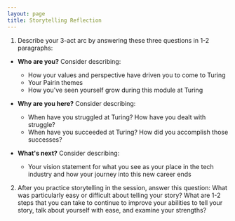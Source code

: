 ```yaml
---
layout: page
title: Storytelling Reflection
---
```


1. Describe your 3-act arc by answering these three questions in 1-2 paragraphs:
* **Who are you?** Consider describing:
  * How your values and perspective have driven you to come to Turing
  * Your Pairin themes
  * How you've seen yourself grow during this module at Turing

* **Why are you here?** Consider describing:
  * When have you struggled at Turing? How have you dealt with struggle?
  * When have you succeeded at Turing? How did you accomplish those successes?

* **What's next?** Consider describing:
  * Your vision statement for what you see as your place in the tech industry and how your journey into this new career ends

2. After you practice storytelling in the session, answer this question: What was particularly easy or difficult about telling your story? What are 1-2 steps that you can take to continue to improve your abilities to tell your story, talk about yourself with ease, and examine your strengths?
